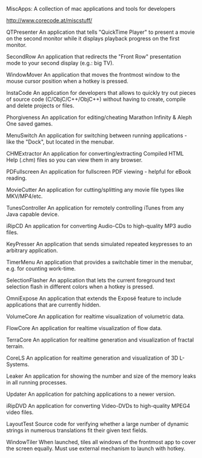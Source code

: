 MiscApps: A collection of mac applications and tools for developers

http://www.corecode.at/miscstuff/	
	
QTPresenter
An application that tells "QuickTime Player" to present a movie on the second monitor while it displays playback progress on the first monitor.
	
SecondRow
An application that redirects the "Front Row" presentation mode to your second display (e.g.: big TV).
	
WindowMover
An application that moves the frontmost window to the mouse cursor position when a hotkey is pressed.

InstaCode
An application for developers that allows to quickly try out pieces of source code (C/ObjC/C++/ObjC++) without having to create, compile and delete projects or files.
	
Phorgiveness
An application for editing/cheating Marathon Infinity & Aleph One saved games.
	
MenuSwitch
An application for switching between running applications - like the "Dock", but located in the menubar.
	
CHMExtractor
An application for converting/extracting Compiled HTML Help (.chm) files so you can view them in any browser.
	
PDFullscreen
An application for fullscreen PDF viewing - helpful for eBook reading.

MovieCutter
An application for cutting/splitting any movie file types like MKV/MP4/etc.
	
TunesController
An application for remotely controlling iTunes from any Java capable device.
	
iRipCD
An application for converting Audio-CDs to high-quality MP3 audio files.
	
KeyPresser
An application that sends simulated repeated keypresses to an arbitrary application.
	
TimerMenu
An application that provides a switchable timer in the menubar, e.g. for counting work-time.
	
SelectionFlasher
An application that lets the current foreground text selection flash in different colors when a hotkey is pressed.
	
OmniExpose
An application that extends the Exposé feature to include applications that are currently hidden.

VolumeCore
An application for realtime visualization of volumetric data.
	
FlowCore
An application for realtime visualization of flow data.
	
TerraCore
An application for realtime generation and visualization of fractal terrain.
	
CoreLS
An application for realtime generation and visualization of 3D L-Systems.

Leaker
An application for showing the number and size of the memory leaks in all running processes.
	
Updater
An application for patching applications to a newer version.
	
iRipDVD
An application for converting Video-DVDs to high-quality MPEG4 video files.

LayoutTest
Source code for verifying whether a large number of dynamic strings in numerous translations fit their given text fields.

WindowTiler
When launched, tiles all windows of the frontmost app to cover the screen equally. Must use external mechanism to launch with hotkey.